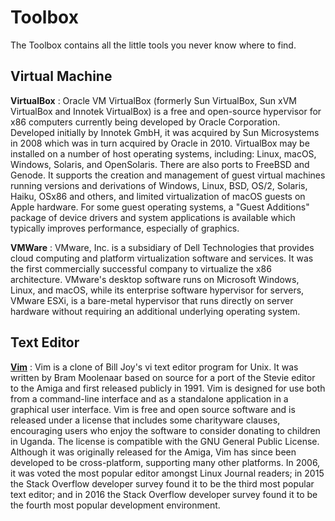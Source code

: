 # Toolbox

The Toolbox contains all the little tools you never know where to find.

## Virtual Machine

**VirtualBox** : Oracle VM VirtualBox (formerly Sun VirtualBox, Sun xVM VirtualBox and Innotek VirtualBox) is a free and open-source hypervisor for x86 computers currently being developed by Oracle Corporation. Developed initially by Innotek GmbH, it was acquired by Sun Microsystems in 2008 which was in turn acquired by Oracle in 2010. VirtualBox may be installed on a number of host operating systems, including: Linux, macOS, Windows, Solaris, and OpenSolaris. There are also ports to FreeBSD and Genode. It supports the creation and management of guest virtual machines running versions and derivations of Windows, Linux, BSD, OS/2, Solaris, Haiku, OSx86 and others, and limited virtualization of macOS guests on Apple hardware. For some guest operating systems, a "Guest Additions" package of device drivers and system applications is available which typically improves performance, especially of graphics.

**VMWare** : VMware, Inc. is a subsidiary of Dell Technologies that provides cloud computing and platform virtualization software and services. It was the first commercially successful company to virtualize the x86 architecture. VMware's desktop software runs on Microsoft Windows, Linux, and macOS, while its enterprise software hypervisor for servers, VMware ESXi, is a bare-metal hypervisor that runs directly on server hardware without requiring an additional underlying operating system.

## Text Editor

**[Vim](vim.md)** : Vim is a clone of Bill Joy's vi text editor program for Unix. It was written by Bram Moolenaar based on source for a port of the Stevie editor to the Amiga and first released publicly in 1991. Vim is designed for use both from a command-line interface and as a standalone application in a graphical user interface. Vim is free and open source software and is released under a license that includes some charityware clauses, encouraging users who enjoy the software to consider donating to children in Uganda. The license is compatible with the GNU General Public License. Although it was originally released for the Amiga, Vim has since been developed to be cross-platform, supporting many other platforms. In 2006, it was voted the most popular editor amongst Linux Journal readers; in 2015 the Stack Overflow developer survey found it to be the third most popular text editor; and in 2016 the Stack Overflow developer survey found it to be the fourth most popular development environment.
